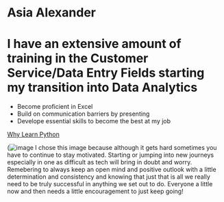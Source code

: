 # **Asia Alexander**

# I have an extensive amount of training in the Customer Service/Data Entry Fields starting my transition into Data Analytics

- Become proficient in Excel
- Build on communication barriers by presenting
- Develope essential skills to become the best at my job

[Why Learn Python](https://techbootcamps.utexas.edu/blog/why-learn-python-get-started-programming/)

(![image](https://github.com/asia-alexa/Homework/assets/140040436/7b684ec6-ca34-4670-b69d-81e7c0e035fa)
 I chose this image because although it gets hard sometimes you have to continue to stay motivated. Starting or jumping into new journeys especially in one as difficult as tech will bring 
in doubt and worry. Remebering to always keep an open mind and positive outlook with a little determination and consistency and knowing that just that is all we really need to be truly successful
in anything we set out to do. Everyone a little now and then needs a little encouragement to just keep going!
